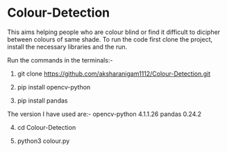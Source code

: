 # Colour-Detection
This aims helping people who are colour blind or find it difficult to dicipher between colours of same shade.
To run the code first clone the project, install the necessary libraries and the run.

Run the commands in the terminals:-

1. git clone https://github.com/aksharanigam1112/Colour-Detection.git

2. pip install opencv-python

3. pip install pandas

The version I have used are:-  opencv-python 4.1.1.26  pandas 0.24.2

4. cd Colour-Detection

5. python3 colour.py
